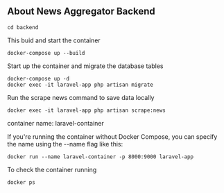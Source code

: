 ## About News Aggregator Backend

```
cd backend
```

This buid and start the container

```
docker-compose up --build
```

Start up the container and migrate the database tables

```
docker-compose up -d
docker exec -it laravel-app php artisan migrate

```

Run the scrape news command to save data locally

```
docker exec -it laravel-app php artisan scrape:news
```

container name: laravel-container

If you're running the container without Docker Compose, you can specify the name using the --name flag like this:

```
docker run --name laravel-container -p 8000:9000 laravel-app
```

To check the container running

```
docker ps
```
